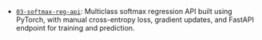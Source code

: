 - [`03-softmax-reg-api`](./03-softmax-reg-api): Multiclass softmax regression API built using PyTorch, with manual cross-entropy loss, gradient updates, and FastAPI endpoint for training and prediction.
